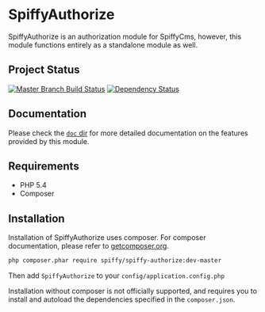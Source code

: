 # SpiffyAuthorize

SpiffyAuthorize is an authorization module for SpiffyCms, however, this module functions entirely as a standalone
module as well.

## Project Status
[![Master Branch Build Status](https://secure.travis-ci.org/spiffyjr/spiffy-authorize.png?branch=master)](http://travis-ci.org/spiffyjr/spiffy-authorize)
[![Dependency Status](https://www.versioneye.com/user/projects/51a345b9d2eb58000200ac03/badge.png)](https://www.versioneye.com/user/projects/51a345b9d2eb58000200ac03)

## Documentation

Please check the [`doc` dir](https://github.com/spiffyjr/spiffy-authorize/tree/master/doc)
for more detailed documentation on the features provided by this module.

## Requirements

* PHP 5.4
* Composer

## Installation

Installation of SpiffyAuthorize uses composer. For composer documentation, please refer to
[getcomposer.org](http://getcomposer.org/).

```sh
php composer.phar require spiffy/spiffy-authorize:dev-master
```

Then add `SpiffyAuthorize` to your `config/application.config.php`

Installation without composer is not officially supported, and requires you to install and autoload
the dependencies specified in the `composer.json`.
